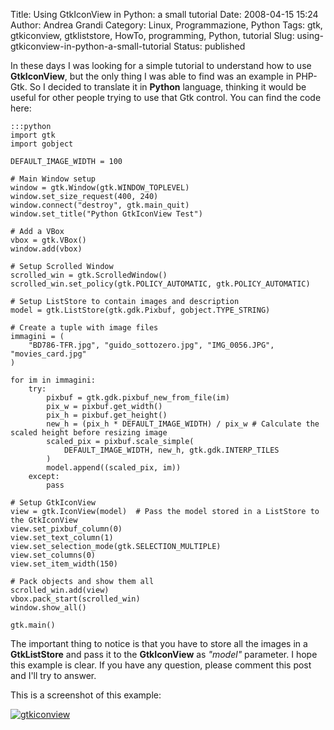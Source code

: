 Title: Using GtkIconView in Python: a small tutorial
Date: 2008-04-15 15:24
Author: Andrea Grandi
Category: Linux, Programmazione, Python
Tags: gtk, gtkiconview, gtkliststore, HowTo, programming, Python, tutorial
Slug: using-gtkiconview-in-python-a-small-tutorial
Status: published

In these days I was looking for a simple tutorial to understand how to
use **GtkIconView**, but the only thing I was able to find was an
example in PHP-Gtk. So I decided to translate it in **Python** language,
thinking it would be useful for other people trying to use that Gtk
control. You can find the code here:

    :::python
    import gtk
    import gobject

    DEFAULT_IMAGE_WIDTH = 100

    # Main Window setup  
    window = gtk.Window(gtk.WINDOW_TOPLEVEL)
    window.set_size_request(400, 240)
    window.connect("destroy", gtk.main_quit)
    window.set_title("Python GtkIconView Test")

    # Add a VBox  
    vbox = gtk.VBox()  
    window.add(vbox)

    # Setup Scrolled Window  
    scrolled_win = gtk.ScrolledWindow()
    scrolled_win.set_policy(gtk.POLICY_AUTOMATIC, gtk.POLICY_AUTOMATIC)

    # Setup ListStore to contain images and description  
    model = gtk.ListStore(gtk.gdk.Pixbuf, gobject.TYPE_STRING)

    # Create a tuple with image files
    immagini = (
        "BD786-TFR.jpg", "guido_sottozero.jpg", "IMG_0056.JPG", "movies_card.jpg"
    )

    for im in immagini:
        try:  
            pixbuf = gtk.gdk.pixbuf_new_from_file(im)
            pix_w = pixbuf.get_width()
            pix_h = pixbuf.get_height()
            new_h = (pix_h * DEFAULT_IMAGE_WIDTH) / pix_w # Calculate the scaled height before resizing image
            scaled_pix = pixbuf.scale_simple(
                DEFAULT_IMAGE_WIDTH, new_h, gtk.gdk.INTERP_TILES
            )
            model.append((scaled_pix, im))
        except:
            pass

    # Setup GtkIconView  
    view = gtk.IconView(model)  # Pass the model stored in a ListStore to the GtkIconView
    view.set_pixbuf_column(0)
    view.set_text_column(1)
    view.set_selection_mode(gtk.SELECTION_MULTIPLE)
    view.set_columns(0)
    view.set_item_width(150)

    # Pack objects and show them all  
    scrolled_win.add(view)  
    vbox.pack_start(scrolled_win)
    window.show_all()

    gtk.main()

The important thing to notice is that you have to store all the images
in a **GtkListStore** and pass it to the **GtkIconView** as *"model"*
parameter. I hope this example is clear. If you have any question,
please comment this post and I'll try to answer.

This is a screenshot of this example:

[![gtkiconview]({static}/images/2008/04/gtkiconview_sample.png)]()

